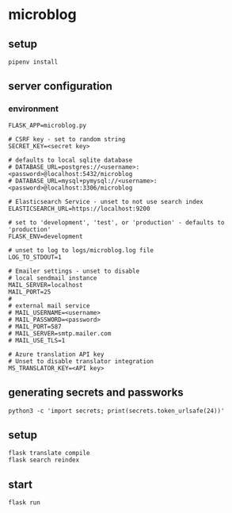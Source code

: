 # microblog

## setup
```Shell
pipenv install
```

## server configuration
### environment
```Shell
FLASK_APP=microblog.py

# CSRF key - set to random string
SECRET_KEY=<secret key>

# defaults to local sqlite database
# DATABASE_URL=postgres://<username>:<password>@localhost:5432/microblog
# DATABASE_URL=mysql+pymysql://<username>:<password>@localhost:3306/microblog

# Elasticsearch Service - unset to not use search index
ELASTICSEARCH_URL=https://localhost:9200

# set to 'development', 'test', or 'production' - defaults to 'production'
FLASK_ENV=development

# unset to log to logs/microblog.log file
LOG_TO_STDOUT=1

# Emailer settings - unset to disable
# local sendmail instance
MAIL_SERVER=localhost
MAIL_PORT=25
#
# external mail service 
# MAIL_USERNAME=<username>
# MAIL_PASSWORD=<password>
# MAIL_PORT=587
# MAIL_SERVER=smtp.mailer.com
# MAIL_USE_TLS=1

# Azure translation API key
# Unset to disable translator integration
MS_TRANSLATOR_KEY=<API key>
```

## generating secrets and passworks
```Shell
python3 -c 'import secrets; print(secrets.token_urlsafe(24))'
```

## setup
```Shell
flask translate compile
flask search reindex
```

## start
```Shell
flask run
```
